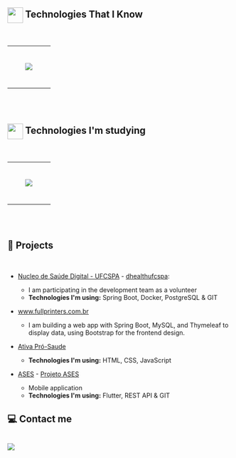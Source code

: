 
## <img align="center" src="https://media2.giphy.com/media/QssGEmpkyEOhBCb7e1/giphy.gif?cid=ecf05e47a0n3gi1bfqntqmob8g9aid1oyj2wr3ds3mg700bl&rid=giphy.gif" width ="35"/> Technologies That I Know
<br>
<table align="center"><tr><td valign="top" width="33%">
<br>
<p align="center">
<img src="https://skillicons.dev/icons?i=java,mysql,c,git,github&theme=light&perline=3" />
</p>
<br>
</td></tr></table>
<br/><br/>

## <img align="center" src="https://media2.giphy.com/media/QssGEmpkyEOhBCb7e1/giphy.gif?cid=ecf05e47a0n3gi1bfqntqmob8g9aid1oyj2wr3ds3mg700bl&rid=giphy.gif" width ="35"/> Technologies I'm studying
<br>
<table align="center"><tr><td valign="top" width="33%">
<br>
<p align="center">
<img src="https://skillicons.dev/icons?i=aws,postgresql,spring,docker&theme=dark&perline=3" />
</p>
<br>
</td></tr></table>
<br/><br/>

  ## 🔖 Projects
<br>

 - [Nucleo de Saúde Digital - UFCSPA](https://github.com/Nucleo-de-Saude-Digital-InfoBio) - [dhealthufcspa](https://dhealthufcspa.com/):
   - I am participating in the development team as a volunteer
   - <b>Technologies I'm using:</b> Spring Boot, Docker, PostgreSQL & GIT

 - www.fullprinters.com.br
   - I am building a web app with Spring Boot, MySQL, and Thymeleaf to display data, using Bootstrap for the frontend design.
 - [Ativa Pró-Saude](https://www.ativaprosaude.com.br)
   - <b>Technologies I'm using:</b> HTML, CSS, JavaScript

  - [ASES](https://github.com/isadora-vieira-ramos/app_ases) - [Projeto ASES](https://www.asesbrasil.org.br/)
    - Mobile application
    - <b>Technologies I'm using:</b> Flutter, REST API & GIT
  ## 💻 Contact me
<br>
<div> 
  <a href="https://www.linkedin.com/in/khalil-belmonte-falanah-20a40a228/">
  <img src="https://img.shields.io/badge/-LinkedIn-%230077B5?style=for-the-badge&logo=linkedin&logoColor=white" target="_blank">
</div>
